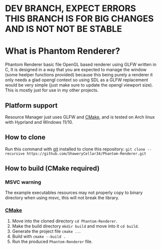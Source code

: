 # DEV BRANCH, EXPECT ERRORS THIS BRANCH IS FOR BIG CHANGES AND IS NOT NOT BE STABLE

# What is Phantom Renderer?

Phantom Renderer basic file OpenGL based renderer using GLFW written in C, It is designed in a way that you are expected to manage the window (some heelper functions provided) because this being purely a renderer it only needs a glad opengl context so using SDL as a GLFW replacement would be very simple (just make sure to update the opengl viewport size). This is mostly just for use in my other projects.

## Platform support

Resource Manager just uses GLFW and [CMake](https://cmake.org/), and is tested on Arch linux with Hyprland and Windows 11/10.

## How to clone

Run this command with [git](https://git-scm.com/) installed to clone this repository: `git clone --recursive https://github.com/ShoweryCellar34/Phantom-Renderer.git`

## How to build \(CMake required\)

### MSVC warning
The example executables resources may not properly copy to binary directory when using msvc, this will not break the library.

### [CMake](https://cmake.org/)
1. Move into the cloned directory `cd Phantom-Renderer`.
2. Make the build directory `mkdir build` and move into it `cd build`.
3. Generate the project file `cmake ..`.
4. Build with `cmake --build .`
5. Run the produced `Phantom-Renderer` file.
